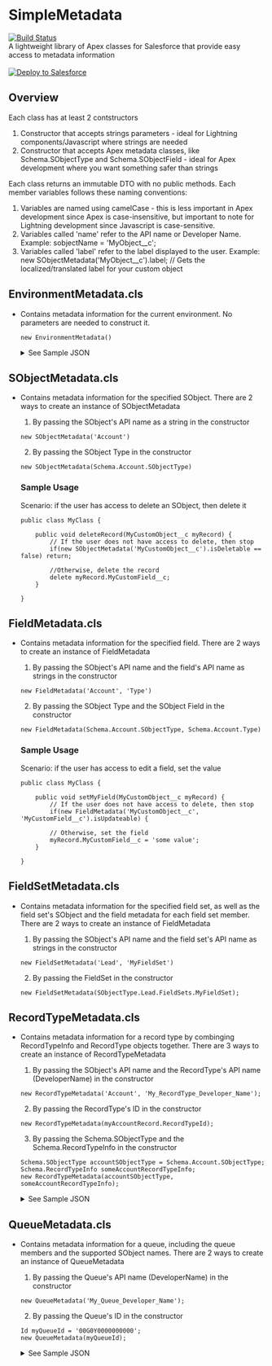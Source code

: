 # SimpleMetadata
[![Build Status](https://travis-ci.org/jongpie/SimpleMetadata.svg?branch=fieldset-metadata)](https://travis-ci.org/jongpie/SimpleMetadata)
<br />
A lightweight library of Apex classes for Salesforce that provide easy access to metadata information
<br />
<br />
<a href="https://githubsfdeploy.herokuapp.com" target="_blank">
  <img alt="Deploy to Salesforce"
       src="https://raw.githubusercontent.com/afawcett/githubsfdeploy/master/deploy.png">
</a>

## Overview
Each class has at least 2 contstructors
1. Constructor that accepts strings parameters - ideal for Lightning components/Javascript where strings are needed
2. Constructor that accepts Apex metadata classes, like Schema.SObjectType and Schema.SObjectField - ideal for Apex development where you want something safer than strings

Each class returns an immutable DTO with no public methods. Each member variables follows these naming conventions:
1. Variables are named using camelCase - this is less important in Apex development since Apex is case-insensitive, but important to note for Lightning development since Javascript is case-sensitive.
2. Variables called 'name' refer to the API name or Developer Name. Example: sobjectName = 'MyObject__c';
3. Variables called 'label' refer to the label displayed to the user. Example: new SObjectMetadata('MyObject__c').label; // Gets the localized/translated label for your custom object

## EnvironmentMetadata.cls
* Contains metadata information for the current environment. No parameters are needed to construct it.

    ```
    new EnvironmentMetadata()
    ```

    <details><summary>See Sample JSON</summary>

        {
            "baseURL": "https://mydomain.my.salesforce.com",
            "instanceName": "EU11",
            "isChatterEnabled": true,
            "isKnowledgeEnabled": false,
            "isMultiCurrencyEnabled": false,
            "isPersonAccountEnabled": false,
            "isProduction": true,
            "isSandbox": false,
            "isTerritoryManagementEnabled": false,
            "name": "Jonathan Gillespie's Org",
            "organizationId": "00D0Y0000019999999",
            "organizationType": "Developer Edition",
            "sobjectTypeNames": [
                "AcceptedEventRelation",
                "Account",
                "AccountCleanInfo",
                "AccountContactRole",
                "AccountFeed",
                "AccountHistory",
                "AccountPartner",
                "AccountShare",
                "ActionLinkGroupTemplate",
                "ActionLinkTemplate",
                "ActivityExtension",
                "ActivityHistory",
                "ActivityRecurrence",
                "ActivityRecurrenceException",
                "AdditionalNumber",
                "AggregateResult",
                "Announcement",
                "ApexClass",
                "ApexComponent",
                "ApexEmailNotification",
                "ApexLog",
                "ApexPage",
                "ApexPageInfo",
                "ApexTestQueueItem",
                "ApexTestResult",
                "ApexTestResultLimits",
                "ApexTestRunResult",
                "ApexTestSuite",
                "ApexTrigger",
                "AppMenuItem",
                "Asset",
                "AssetFeed",
                "AssetHistory",
                "AssetRelationship",
                "AssetRelationshipFeed",
                "AssetRelationshipHistory",
                "AssetShare",
                "AssetTokenEvent",
                "AssignmentRule",
                "AsyncApexJob",
                "AttachedContentDocument",
                "Attachment",
                "AuraDefinition",
                "AuraDefinitionBundle",
                "AuraDefinitionBundleInfo",
                "AuraDefinitionInfo",
                "AuthConfig",
                "AuthConfigProviders",
                "AuthProvider",
                "AuthSession",
                "BackgroundOperation",
                "BrandTemplate",
                "BusinessHours",
                "BusinessProcess",
                "CallCenter",
                "Campaign",
                "CampaignFeed",
                "CampaignHistory",
                "CampaignMember",
                "CampaignMemberStatus",
                "CampaignShare",
                "Case",
                "CaseComment",
                "CaseContactRole",
                "CaseFeed",
                "CaseHistory",
                "CaseShare",
                "CaseSolution",
                "CaseStatus",
                "CaseTeamMember",
                "CaseTeamRole",
                "CaseTeamTemplate",
                "CaseTeamTemplateMember",
                "CaseTeamTemplateRecord",
                "CategoryData",
                "CategoryNode",
                "CategoryNodeLocalization",
                "ChatterActivity",
                "ChatterConversation",
                "ChatterConversationMember",
                "ChatterExtension",
                "ChatterExtensionConfig",
                "ChatterExtensionLocalization",
                "ChatterMessage",
                "ClientBrowser",
                "CollaborationGroup",
                "CollaborationGroupFeed",
                "CollaborationGroupMember",
                "CollaborationGroupMemberRequest",
                "CollaborationGroupRecord",
                "CollaborationInvitation",
                "CombinedAttachment",
                "Community",
                "ConnectedApplication",
                "Contact",
                "ContactCleanInfo",
                "ContactFeed",
                "ContactHistory",
                "ContactShare",
                "ContentAsset",
                "ContentBody",
                "ContentDistribution",
                "ContentDistributionView",
                "ContentDocument",
                "ContentDocumentFeed",
                "ContentDocumentHistory",
                "ContentDocumentLink",
                "ContentFolder",
                "ContentFolderItem",
                "ContentFolderLink",
                "ContentFolderMember",
                "ContentVersion",
                "ContentVersionHistory",
                "ContentWorkspace",
                "ContentWorkspaceDoc",
                "ContentWorkspaceMember",
                "ContentWorkspacePermission",
                "ContractContactRole",
                "Contract",
                "ContractFeed",
                "ContractHistory",
                "ContractStatus",
                "CorsWhitelistEntry",
                "CronJobDetail",
                "CronTrigger",
                "CspTrustedSite",
                "CustomBrand",
                "CustomBrandAsset",
                "CustomObjectUserLicenseMetrics",
                "CustomPermission",
                "CustomPermissionDependency",
                "DandBCompany",
                "Dashboard",
                "DashboardComponent",
                "DashboardComponentFeed",
                "DashboardFeed",
                "DataAssessmentFieldMetric",
                "DataAssessmentMetric",
                "DataAssessmentValueMetric",
                "DatacloudAddress",
                "DatacloudCompany",
                "DatacloudContact",
                "DatacloudDandBCompany",
                "DatacloudOwnedEntity",
                "DatacloudPurchaseUsage",
                "DataStatistics",
                "DataType",
                "DeclinedEventRelation",
                "DirectMessage",
                "DirectMessageFeed",
                "DirectMessageMember",
                "Document",
                "DocumentAttachmentMap",
                "Domain",
                "DomainSite",
                "DuplicateRecordItem",
                "DuplicateRecordSet",
                "DuplicateRule",
                "EmailCapture",
                "EmailDomainKey",
                "EmailMessage",
                "EmailMessageRelation",
                "EmailServicesAddress",
                "EmailServicesFunction",
                "EmailStatus",
                "EmailTemplate",
                "EmbeddedServiceDetail",
                "EntityDefinition",
                "EntityParticle",
                "EntitySubscription",
                "Event",
                "EventBusSubscriber",
                "EventFeed",
                "EventLogFile",
                "EventRelation",
                "ExternalDataSource",
                "ExternalDataUserAuth",
                "FeedAttachment",
                "FeedComment",
                "FeedItem",
                "FeedLike",
                "FeedPollChoice",
                "FeedPollVote",
                "FeedRevision",
                "FeedSignal",
                "FeedTrackedChange",
                "FieldDefinition",
                "FieldPermissions",
                "FileSearchActivity",
                "FiscalYearSettings",
                "FlexQueueItem",
                "FlowInterview",
                "FlowInterviewShare",
                "Folder",
                "FolderedContentDocument",
                "ForecastShare",
                "Goal",
                "GoalFeed",
                "GoalHistory",
                "GoalLink",
                "GoalShare",
                "GrantedByLicense",
                "Group",
                "GroupMember",
                "Holiday",
                "Idea",
                "IdeaComment",
                "IdpEventLog",
                "InstalledMobileApp",
                "KnowledgeableUser",
                "Lead",
                "LeadCleanInfo",
                "LeadFeed",
                "LeadHistory",
                "LeadShare",
                "LeadStatus",
                "ListEmail",
                "ListEmailRecipientSource",
                "ListEmailShare",
                "ListView",
                "ListViewChart",
                "ListViewChartInstance",
                "LoginGeo",
                "LoginHistory",
                "LoginIp",
                "LookedUpFromActivity",
                "Macro",
                "MacroHistory",
                "MacroInstruction",
                "MacroShare",
                "MailmergeTemplate",
                "MatchingRule",
                "MatchingRuleItem",
                "Metric",
                "MetricDataLink",
                "MetricDataLinkHistory",
                "MetricFeed",
                "MetricHistory",
                "MetricShare",
                "Name",
                "NamedCredential",
                "Note",
                "NoteAndAttachment",
                "OauthToken",
                "ObjectPermissions",
                "OpenActivity",
                "Opportunity",
                "OpportunityCompetitor",
                "OpportunityContactRole",
                "OpportunityFeed",
                "OpportunityFieldHistory",
                "OpportunityHistory",
                "OpportunityLineItem",
                "OpportunityPartner",
                "OpportunityShare",
                "OpportunityStage",
                "Order",
                "OrderFeed",
                "OrderHistory",
                "OrderItem",
                "OrderItemFeed",
                "OrderItemHistory",
                "OrderShare",
                "Organization",
                "OrgLifecycleNotification",
                "OrgWideEmailAddress",
                "OutgoingEmail",
                "OutgoingEmailRelation",
                "OwnedContentDocument",
                "OwnerChangeOptionInfo",
                "PackageLicense",
                "Partner",
                "PartnerRole",
                "Period",
                "PermissionSet",
                "PermissionSetAssignment",
                "PermissionSetLicense",
                "PermissionSetLicenseAssign",
                "PicklistValueInfo",
                "PlatformAction",
                "PlatformCachePartition",
                "PlatformCachePartitionType",
                "Pricebook2",
                "Pricebook2History",
                "PricebookEntry",
                "ProcessDefinition",
                "ProcessInstance",
                "ProcessInstanceHistory",
                "ProcessInstanceNode",
                "ProcessInstanceStep",
                "ProcessInstanceWorkitem",
                "ProcessNode",
                "Product2",
                "Product2Feed",
                "Product2History",
                "Profile",
                "Publisher",
                "PushTopic",
                "QueueSobject",
                "QuoteTemplateRichTextData",
                "RecentlyViewed",
                "RecordType",
                "RecordTypeLocalization",
                "RelationshipDomain",
                "RelationshipInfo",
                "Report",
                "ReportFeed",
                "SamlSsoConfig",
                "Scontrol",
                "ScontrolLocalization",
                "SearchActivity",
                "SearchLayout",
                "SearchPromotionRule",
                "SecureAgent",
                "SecureAgentPlugin",
                "SecureAgentPluginProperty",
                "SecureAgentsCluster",
                "SecurityCustomBaseline",
                "SessionPermSetActivation",
                "SetupAuditTrail",
                "SetupEntityAccess",
                "Site",
                "SiteFeed",
                "SiteHistory",
                "Solution",
                "SolutionFeed",
                "SolutionHistory",
                "SolutionStatus",
                "Stamp",
                "StampAssignment",
                "StampLocalization",
                "StaticResource",
                "StreamingChannel",
                "StreamingChannelShare",
                "Task",
                "TaskFeed",
                "TaskPriority",
                "TaskStatus",
                "TenantSecret",
                "TenantUsageEntitlement",
                "TestSuiteMembership",
                "ThirdPartyAccountLink",
                "TodayGoal",
                "TodayGoalShare",
                "Topic",
                "TopicAssignment",
                "TopicFeed",
                "TopicLocalization",
                "TwoFactorInfo",
                "TwoFactorMethodsInfo",
                "TwoFactorTempCode",
                "UndecidedEventRelation",
                "User",
                "UserAppInfo",
                "UserAppMenuCustomization",
                "UserAppMenuCustomizationShare",
                "UserAppMenuItem",
                "UserEntityAccess",
                "UserFeed",
                "UserFieldAccess",
                "UserLicense",
                "UserListView",
                "UserListViewCriterion",
                "UserLogin",
                "UserPackageLicense",
                "UserPermissionAccess",
                "UserPreference",
                "UserProvAccount",
                "UserProvAccountStaging",
                "UserProvisioningConfig",
                "UserProvisioningLog",
                "UserProvisioningRequest",
                "UserProvisioningRequestShare",
                "UserProvMockTarget",
                "UserRecordAccess",
                "UserRole",
                "UserShare",
                "VerificationHistory",
                "VisualforceAccessMetrics",
                "Vote",
                "WaveCompatibilityCheckItem",
                "WebLink",
                "WebLinkLocalization",
                "WorkCoaching",
                "WorkCoachingFeed",
                "WorkCoachingHistory",
                "WorkCoachingShare",
                "WorkFeedback",
                "WorkFeedbackHistory",
                "WorkFeedbackQuestion",
                "WorkFeedbackQuestionHistory",
                "WorkFeedbackQuestionSet",
                "WorkFeedbackQuestionSetHistory",
                "WorkFeedbackQuestionSetShare",
                "WorkFeedbackQuestionShare",
                "WorkFeedbackRequest",
                "WorkFeedbackRequestFeed",
                "WorkFeedbackRequestHistory",
                "WorkFeedbackRequestShare",
                "WorkFeedbackShare",
                "WorkFeedbackTemplate",
                "WorkFeedbackTemplateShare",
                "WorkPerformanceCycle",
                "WorkPerformanceCycleFeed",
                "WorkPerformanceCycleHistory",
                "WorkPerformanceCycleShare"
            ]
        }

    </details>

## SObjectMetadata.cls
* Contains metadata information for the specified SObject. There are 2 ways to create an instance of SObjectMetadata

    1. By passing the SObject's API name as a string in the constructor
    ```
    new SObjectMetadata('Account')
    ```

    2. By passing the SObject Type in the constructor
    ```
    new SObjectMetadata(Schema.Account.SObjectType)
    ```

    ### Sample Usage
    Scenario: if the user has access to delete an SObject, then delete it

    ```
    public class MyClass {

        public void deleteRecord(MyCustomObject__c myRecord) {
            // If the user does not have access to delete, then stop
            if(new SObjectMetadata('MyCustomObject__c').isDeletable == false) return;

            //Otherwise, delete the record
            delete myRecord.MyCustomField__c;
        }

    }
    ```

## FieldMetadata.cls
* Contains metadata information for the specified field. There are 2 ways to create an instance of FieldMetadata

    1. By passing the SObject's API name and the field's API name as strings in the constructor
    ```
    new FieldMetadata('Account', 'Type')
    ```

    2. By passing the SObject Type and the SObject Field in the constructor
    ```
    new FieldMetadata(Schema.Account.SObjectType, Schema.Account.Type)
    ```

    ### Sample Usage
    Scenario: if the user has access to edit a field, set the value

    ```
    public class MyClass {

        public void setMyField(MyCustomObject__c myRecord) {
            // If the user does not have access to delete, then stop
            if(new FieldMetadata('MyCustomObject__c', 'MyCustomField__c').isUpdateable) {

            // Otherwise, set the field
            myRecord.MyCustomField__c = 'some value';
        }

    }
    ```

## FieldSetMetadata.cls
* Contains metadata information for the specified field set, as well as the field set's SObject and the field metadata for each field set member. There are 2 ways to create an instance of FieldMetadata

    1. By passing the SObject's API name and the field set's API name as strings in the constructor
    ```
    new FieldSetMetadata('Lead', 'MyFieldSet')
    ```

    2. By passing the FieldSet in the constructor
    ```
    new FieldSetMetadata(SObjectType.Lead.FieldSets.MyFieldSet);
    ```

## RecordTypeMetadata.cls
* Contains metadata information for a record type by combinging RecordTypeInfo and RecordType objects together. There are 3 ways to create an instance of RecordTypeMetadata

    1. By passing the SObject's API name and the RecordType's API name (DeveloperName) in the constructor
    ```
    new RecordTypeMetadata('Account', 'My_RecordType_Developer_Name');
    ```

    2. By passing the RecordType's ID in the constructor
    ```
    new RecordTypeMetadata(myAccountRecord.RecordTypeId);
    ```

    3. By passing the Schema.SObjectType and the Schema.RecordTypeInfo in the constructor
    ```
    Schema.SObjectType accountSObjectType = Schema.Account.SObjectType;
    Schema.RecordTypeInfo someAccountRecordTypeInfo;
    new RecordTypeMetadata(accountSObjectType, someAccountRecordTypeInfo);
    ```

    <details><summary>See Sample JSON</summary>

        {
          "businessProcessId": null,
          "description": "This is my example record type",
          "isActive": true,
          "isAvailable": true,
          "isDefaultRecordTypeMapping": true,
          "isMaster": false,
          "label": "My Record Type",
          "name": "My_RecordType_Developer_Name"
          "namespace": "Nebula",
          "recordTypeId": "0120Y000000EEEEE",
          "sobjectName": "Account"
        }

    </details>

## QueueMetadata.cls
* Contains metadata information for a queue, including the queue members and the supported SObject names. There are 2 ways to create an instance of QueueMetadata

    1. By passing the Queue's API name (DeveloperName) in the constructor
    ```
    new QueueMetadata('My_Queue_Developer_Name');
    ```

    2. By passing the Queue's ID in the constructor
    ```
    Id myQueueId = '00G0Y0000000000';
    new QueueMetadata(myQueueId);
    ```

    <details><summary>See Sample JSON</summary>

        {
            "doesIncludeBosses": true,
            "doesSendEmailToMembers": true,
            "email": "fake@test.com",
            "label": "My Queue",
            "name": "My_Queue",
            "ownerId": "0050Y0000000000000",
            "queueId": "00G0Y0000011111111",
            "queueMembers": [
                {
                    "queueId": "00G0Y0000011111111",
                    "queueMemberId": "0110Y000000fHUyQAM",
                    "type": "User",
                    "userOrGroupId": "0050Y000001LrM3QAK"
                },
                {
                    "queueId": "00G0Y0000011111111",
                    "queueMemberId": "0110Y0000000000000",
                    "type": "User",
                    "userOrGroupId": "0050Y0000000000000"
                },
                {
                    "queueId": "00G0Y0000011111111",
                    "queueMemberId": "0110Y000001q5sUQAQ",
                    "type": "Group",
                    "userOrGroupId": "00G0Y000001inOQUAY"
                }
            ],
            "supportedSObjectNames": [
                "Case",
                "Lead"
            ]
        }

    </details>